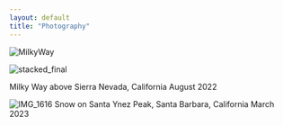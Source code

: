 ```yaml
---
layout: default
title: "Photography"
---
```



![MilkyWay](https://user-images.githubusercontent.com/52144339/226821883-1886e2ca-ecb0-4be8-bf29-734fa5de94ca.jpg)

![stacked_final](https://user-images.githubusercontent.com/52144339/229338418-868a4063-647a-4422-aacf-7a46a2c10959.jpg)

Milky Way above Sierra Nevada, California 
August 2022

![IMG_1616](https://user-images.githubusercontent.com/52144339/229338468-f9544cec-c21d-4226-a840-704941eb0a73.jpg)
Snow on Santa Ynez Peak, Santa Barbara, California
March 2023
